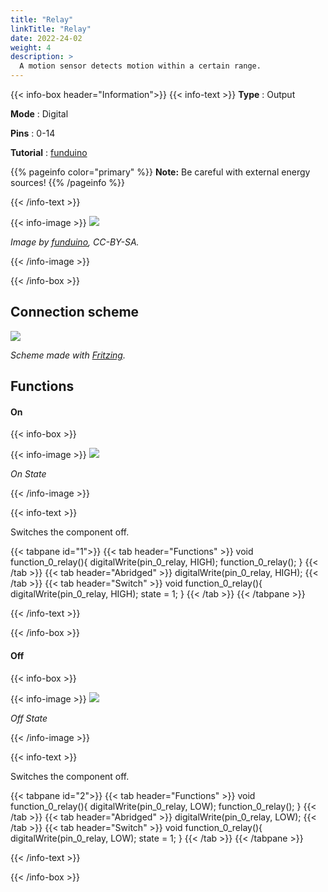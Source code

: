 ```yaml
---
title: "Relay"
linkTitle: "Relay"
date: 2022-24-02
weight: 4
description: >
  A motion sensor detects motion within a certain range.
---
```


{{< info-box header="Information">}}
{{< info-text >}}
  **Type** : Output

  **Mode** : Digital

  **Pins** : 0-14

  **Tutorial** : [funduino](https://funduino.de/nr-15-relais) 

  {{% pageinfo color="primary" %}}
**Note:** Be careful with external energy sources!
{{% /pageinfo %}}

  {{< /info-text >}}

  {{< info-image >}}
   ![](https://funduinoshop.com/media/image/9d/b7/e9/relais_karte_1-kanal_5v_230V.jpg)
   
   _Image by [funduino](https://funduinoshop.com/media/image/9d/b7/e9/relais_karte_1-kanal_5v_230V.jpg), CC-BY-SA._

  {{< /info-image >}}

{{< /info-box >}}

## Connection scheme
![](/docs/connectionplan/steckplan_relay.png)
   
  _Scheme made with [Fritzing](https://fritzing.org/)._

## Functions

#### On

{{< info-box >}}

  {{< info-image >}}
   ![](/docs/components/relay_on.png)
   
   _On State_

  {{< /info-image >}}

{{< info-text >}}

Switches the component off.
  
  {{< tabpane id="1">}}
  {{< tab header="Functions" >}}
void function_0_relay(){
digitalWrite(pin_0_relay, HIGH);
function_0_relay();
}
  {{< /tab >}}
  {{< tab header="Abridged" >}}
digitalWrite(pin_0_relay, HIGH);
  {{< /tab >}}
  {{< tab header="Switch" >}}
void function_0_relay(){
digitalWrite(pin_0_relay, HIGH);
state = 1;
}
  {{< /tab >}}
{{< /tabpane >}}

  {{< /info-text >}}

{{< /info-box >}}

#### Off

{{< info-box >}}

  {{< info-image >}}
   ![](/docs/components/relay_off.png)
   
   _Off State_

  {{< /info-image >}}

{{< info-text >}}

  Switches the component off.
  
  {{< tabpane id="2">}}
  {{< tab header="Functions" >}}
void function_0_relay(){
digitalWrite(pin_0_relay, LOW);
function_0_relay();
}
  {{< /tab >}}
  {{< tab header="Abridged" >}}
digitalWrite(pin_0_relay, LOW);
  {{< /tab >}}
  {{< tab header="Switch" >}}
void function_0_relay(){
digitalWrite(pin_0_relay, LOW);
state = 1;
}
  {{< /tab >}}
{{< /tabpane >}}

  {{< /info-text >}}

{{< /info-box >}}